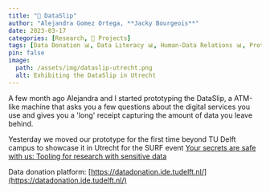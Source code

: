```yaml
---
title: "🚧 DataSlip"
author: "Alejandra Gomez Ortega, **Jacky Bourgeois**"
date: 2023-03-17
categories: [Research, 🚧 Projects]
tags: [Data Donation 📊, Data Literacy 📊, Human-Data Relations 📊, Prototyping 🪚]
pin: false
image:
  path: /assets/img/dataslip-utrecht.png
  alt: Exhibiting the DataSlip in Utrecht
---
```


A few month ago Alejandra and I started prototyping the DataSlip, a ATM-like machine that asks you a few questions about the digital services you use and gives you a 'long' receipt capturing the amount of data you leave behind.

Yesterday we moved our prototype for the first time beyond TU Delft campus to showcase it in Utrecht for the SURF event [Your secrets are safe with us: Tooling for research with sensitive data](https://www.surf.nl/en/agenda/your-secrets-are-safe-with-us-tooling-for-research-with-sensitive-data)



Data donation platform: [https://datadonation.ide.tudelft.nl/](https://datadonation.ide.tudelft.nl/)